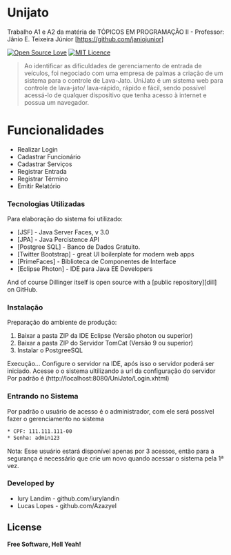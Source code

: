 # Unijato
Trabalho A1 e A2 da matéria de TÓPICOS EM PROGRAMAÇÃO II - Professor: Jânio E. Teixeira Júnior [https://github.com/janiojunior]

[![Open Source Love](https://badges.frapsoft.com/os/v1/open-source.svg?v=103)](https://github.com/ellerbrock/open-source-badges/)
[![MIT Licence](https://badges.frapsoft.com/os/mit/mit.svg?v=103)](https://opensource.org/licenses/mit-license.php)

> Ao identificar as dificuldades de gerenciamento de entrada de veículos, foi negociado com uma empresa de palmas a criação de um sistema para o controle de Lava-Jato.
> UniJato é um sistema web para controle de lava-jato/ lava-rápido, rápido e fácil, sendo possível acessá-lo de qualquer dispositivo que tenha acesso à internet e possua um navegador. 

# Funcionalidades

- Realizar Login
- Cadastrar Funcionário
- Cadastrar Serviços
- Registrar Entrada
- Registrar Término
- Emitir Relatório

### Tecnologias Utilizadas

Para elaboração do sistema foi utilizado:

* [JSF] - Java Server Faces, v 3.0
* [JPA] - Java Percistence API
* [Postgree SQL] - Banco de Dados Gratuito.
* [Twitter Bootstrap] - great UI boilerplate for modern web apps
* [PrimeFaces] - Biblioteca de Componentes de Interface
* [Eclipse Photon] - IDE para Java EE Developers

And of course Dillinger itself is open source with a [public repository][dill]
 on GitHub.

### Instalação

Preparação do ambiente de produção:

1. Baixar a pasta ZIP da IDE Eclipse (Versão photon ou superior)
2. Baixar a pasta ZIP do Servidor TomCat (Versão 9 ou superior)
3. Instalar o PostgreeSQL

Execução...
Configure o servidor na IDE, após isso o servidor poderá ser iniciado.
Acesse o o sistema ultilizando a url da configuração do servidor
Por padrão é (http://localhost:8080/UniJato/Login.xhtml)

### Entrando no Sistema
Por padrão o usuário de acesso é o administrador, com ele será possível fazer o gerenciamento no sistema
```sh
* CPF: 111.111.111-00
* Senha: admin123
```
Nota: Esse usuário estará disponível apenas por 3 acessos, então para a segurança é necessário que crie um novo quando acessar o sistema pela 1ª vez.


### Developed by

 - Iury Landim - github.com/iurylandin
 - Lucas Lopes - github.com/Azazyel

License
----

**Free Software, Hell Yeah!**
